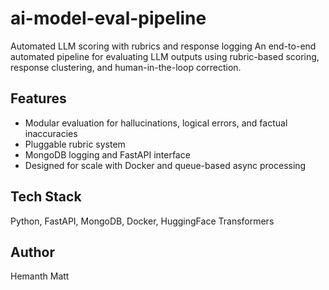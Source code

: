 # ai-model-eval-pipeline
Automated LLM scoring with rubrics and response logging
An end-to-end automated pipeline for evaluating LLM outputs using rubric-based scoring, response clustering, and human-in-the-loop correction.

## Features
- Modular evaluation for hallucinations, logical errors, and factual inaccuracies
- Pluggable rubric system
- MongoDB logging and FastAPI interface
- Designed for scale with Docker and queue-based async processing

## Tech Stack
Python, FastAPI, MongoDB, Docker, HuggingFace Transformers



## Author
Hemanth Matt
